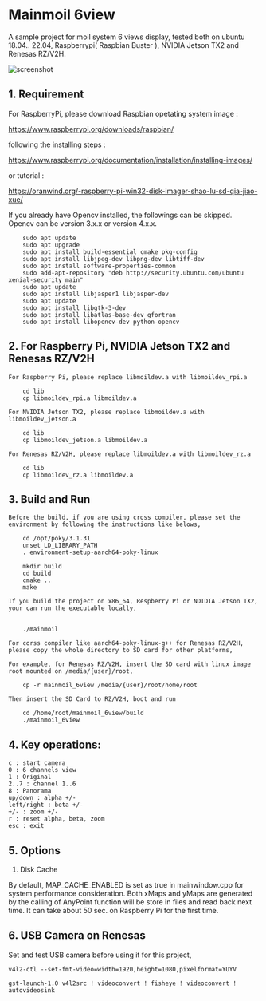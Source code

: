 # Mainmoil 6view

A sample project for moil system 6 views display, tested both on ubuntu 18.04.. 22.04, Raspberrypi( Raspbian Buster ),
NVIDIA Jetson TX2 and Renesas RZ/V2H.

![screenshot](https://github.com/cjchng/mainmoil_6view/blob/master/images/screenshot.png?raw=true)

## 1. Requirement 

For RaspberryPi, please download Raspbian opetating system image :

https://www.raspberrypi.org/downloads/raspbian/

following the installing steps : 

https://www.raspberrypi.org/documentation/installation/installing-images/

or tutorial :

https://oranwind.org/-raspberry-pi-win32-disk-imager-shao-lu-sd-qia-jiao-xue/

If you already have Opencv installed, the followings can be skipped. Opencv can be version 3.x.x or version 4.x.x. 

```
	sudo apt update
	sudo apt upgrade
	sudo apt install build-essential cmake pkg-config
	sudo apt install libjpeg-dev libpng-dev libtiff-dev
	sudo apt install software-properties-common
	sudo add-apt-repository "deb http://security.ubuntu.com/ubuntu xenial-security main"
	sudo apt update
	sudo apt install libjasper1 libjasper-dev
	sudo apt update
	sudo apt install libgtk-3-dev
	sudo apt install libatlas-base-dev gfortran
	sudo apt install libopencv-dev python-opencv
```

## 2. For Raspberry Pi, NVIDIA Jetson TX2 and Renesas RZ/V2H

	For Raspberry Pi, please replace libmoildev.a with libmoildev_rpi.a
``` 
	cd lib
	cp libmoildev_rpi.a libmoildev.a 
```
	For NVIDIA Jetson TX2, please replace libmoildev.a with libmoildev_jetson.a 
```	
	cd lib
	cp libmoildev_jetson.a libmoildev.a 
```
	For Renesas RZ/V2H, please replace libmoildev.a with libmoildev_rz.a
```	 
	cd lib
	cp libmoildev_rz.a libmoildev.a 
```	
## 3. Build and Run

	Before the build, if you are using cross compiler, please set the environment by following the instructions like belows,
	
```
	cd /opt/poky/3.1.31
	unset LD_LIBRARY_PATH
	. environment-setup-aarch64-poky-linux
```	
	

```
	mkdir build
	cd build
	cmake ..
	make
```
	If you build the project on x86_64, Respberry Pi or NDIDIA Jetson TX2, your can run the executable locally, 
```

	./mainmoil
```
	For corss compiler like aarch64-poky-linux-g++ for Renesas RZ/V2H, please copy the whole directory to SD card for other platforms,
	
	For example, for Renesas RZ/V2H, insert the SD card with linux image root mounted on /media/{user}/root, 
```	
	cp -r mainmoil_6view /media/{user}/root/home/root   
```

	Then insert the SD Card to RZ/V2H, boot and run
	
``` 
	cd /home/root/mainmoil_6view/build
	./mainmoil_6view
```
		
	
## 4. Key operations:

	c : start camera
	0 : 6 channels view
	1 : Original 
	2..7 : channel 1..6
	8 : Panorama 
	up/down : alpha +/-
	left/right : beta +/-
	+/- : zoom +/-
	r : reset alpha, beta, zoom 
	esc : exit

## 5. Options 

1. Disk Cache

  By default, MAP_CACHE_ENABLED is set as true in mainwindow.cpp for system performance consideration. Both xMaps and yMaps are generated by the calling of AnyPoint function will be store in files and read back next time. It can take about 50 sec. on Raspberry Pi for the first time.

## 6. USB Camera on Renesas

Set and test USB camera before using it for this project, 
```
v4l2-ctl --set-fmt-video=width=1920,height=1080,pixelformat=YUYV

gst-launch-1.0 v4l2src ! videoconvert ! fisheye ! videoconvert ! autovideosink
```











